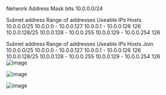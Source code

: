 Network Address	Mask bits
10.0.0.0/24


Subnet address	Range of addresses	Useable IPs	Hosts		
10.0.0.0/25	10.0.0.0 - 10.0.0.127	10.0.0.1 - 10.0.0.126	126			
10.0.0.128/25	10.0.0.128 - 10.0.0.255	10.0.0.129 - 10.0.0.254	126		


Subnet address	Range of addresses	Useable IPs	Hosts	Join	
10.0.0.0/25	10.0.0.0 - 10.0.0.127	10.0.0.1 - 10.0.0.126	126		
10.0.0.128/25	10.0.0.128 - 10.0.0.255	10.0.0.129 - 10.0.0.254	126		
![image](https://github.com/user-attachments/assets/6a788ace-8727-4d11-b239-6c0b81f546c6)


![image](https://github.com/user-attachments/assets/1be22708-ab27-4622-8a90-2b6a3999b1df)

![image](https://github.com/user-attachments/assets/43046125-e44b-44b0-8671-4cb5daab3890)
